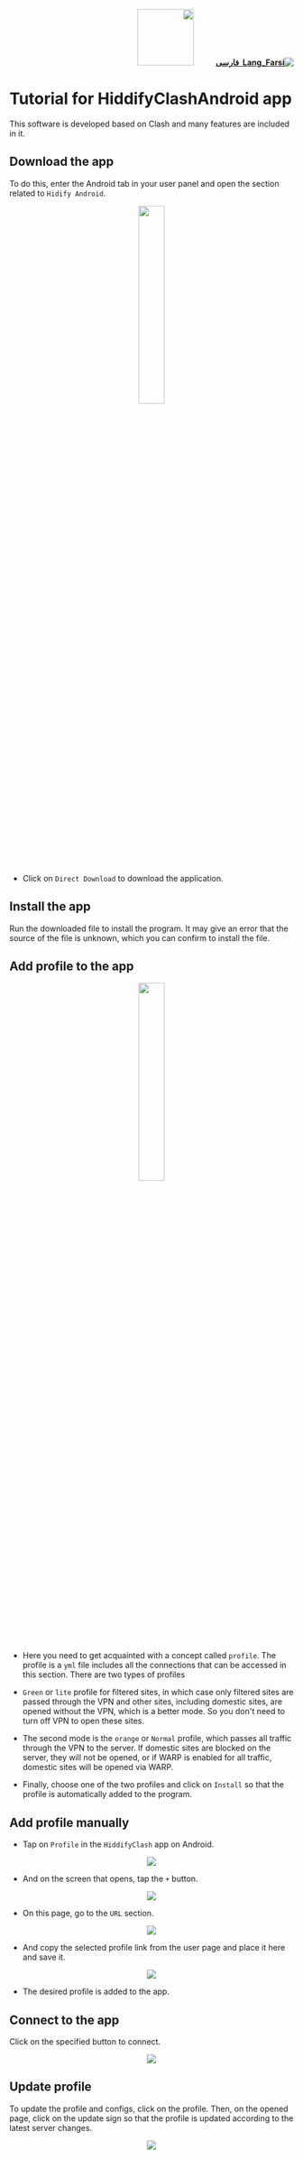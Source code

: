 <div dir="rtl">

[**![Lang_Farsi](https://user-images.githubusercontent.com/125398461/234186932-52f1fa82-52c6-417f-8b37-08fe9250a55f.png) &nbsp;فارسی**](https://github.com/hiddify/hiddify-config/wiki/%D8%A2%D9%85%D9%88%D8%B2%D8%B4-%DA%A9%D8%A7%D8%B1-%D8%A8%D8%A7-%D9%86%D8%B1%D9%85%E2%80%8C%D8%A7%D9%81%D8%B2%D8%A7%D8%B1-HiddifyClashAndroid)&nbsp;&nbsp;&nbsp;&nbsp;&nbsp;&nbsp;&nbsp;&nbsp;&nbsp;&nbsp;<a href="https://github.com/hiddify/hiddify-config/wiki/All-tutorials-and-videos"><img width="100" src="https://github.com/hiddify/hiddify-config/assets/125398461/8ac5b906-105c-4b98-acf5-0e12e39e33f6" /></a>

</div>


# Tutorial for HiddifyClashAndroid app
This software is developed based on Clash and many features are included in it.

## Download the app

To do this, enter the Android tab in your user panel and open the section related to `Hidify Android`.



<div align=center>

<img width=30% src="https://github.com/hiddify/hiddify-config/assets/125398461/3521b1e0-7dcb-49bf-b652-b95d4b314e6b" />
</div>


- Click on `Direct Download` to download the application.

## Install the app
Run the downloaded file to install the program. It may give an error that the source of the file is unknown, which you can confirm to install the file.





## Add profile to the app


<div align=center>

<img width=30% src="https://github.com/hiddify/hiddify-config/assets/125398461/1441f87d-3134-4428-bf33-b1b7e322a0dd" />
</div>

- Here you need to get acquainted with a concept called `profile`. The profile is a `yml` file includes all the connections that can be accessed in this section. There are two types of profiles

- `Green` or `lite` profile for filtered sites, in which case only filtered sites are passed through the VPN and other sites, including domestic sites, are opened without the VPN, which is a better mode. So you don't need to turn off VPN to open these sites.

- The second mode is the `orange` or `Normal` profile, which passes all traffic through the VPN to the server. If domestic sites are blocked on the server, they will not be opened, or if WARP is enabled for all traffic, domestic sites will be opened via WARP.

- Finally, choose one of the two profiles and click on `Install` so that the profile is automatically added to the program.

## Add profile manually
- Tap on `Profile` in the `HiddifyClash` app on Android.

<div align=center>

<img src="https://github.com/hiddify/hiddify-config/assets/125398461/18a7595d-fe50-4c6b-96cd-871f96c10be9" />
</div>


- And on the screen that opens, tap the `+` button.

<div align=center>

<img src="https://github.com/hiddify/hiddify-config/assets/125398461/19501548-8bb9-45f4-bf93-a2a45bf4b052" />
</div>

- On this page, go to the `URL` section.

<div align=center>

<img src="https://github.com/hiddify/hiddify-config/assets/125398461/f628a291-fb82-4092-bcc6-7c3afcb05247" />
</div>

- And copy the selected profile link from the user page and place it here and save it.

<div align=center>

<img src="https://github.com/hiddify/hiddify-config/assets/125398461/c2719915-f59e-4d7b-989e-6af89be167c9" />
</div>

- The desired profile is added to the app.


## Connect to the app
Click on the specified button to connect.

<div align=center>

<img src="https://github.com/hiddify/hiddify-config/assets/125398461/4c041134-3f97-4126-999b-7507a6207cc9" />
</div>


## Update profile
To update the profile and configs, click on the profile. Then, on the opened page, click on the update sign so that the profile is updated according to the latest server changes.

<div align=center>

<img src="https://github.com/hiddify/hiddify-config/assets/125398461/114d34de-9eab-40c6-9f97-b92eca3e24a6" />
</div>


